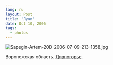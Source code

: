 ```yaml
---
lang: ru
layout: Post
title: 'Лучи'
date: Oct 10, 2006
tags:
  - photos
---
```


![Sapegin-Artem-20D-2006-07-09-213-1358.jpg](photo://756)

Воронежская область. [Дивногорье](http://morning.photos/albums/divnogorie/).

